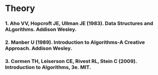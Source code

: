 # Theory

### 1. Aho VV, Hopcroft JE, Ullman JE (1983). Data Structures and ALgorithms. Addison Wesley.

### 2. Manber U (1989). Introduction to Algorithms-A Creative Approach. Addison Wesley.

### 3. Cormen TH, Leiserson CE, Rivest RL, Stein C (2009). Introduction to Algorithms, 3e. MIT.
